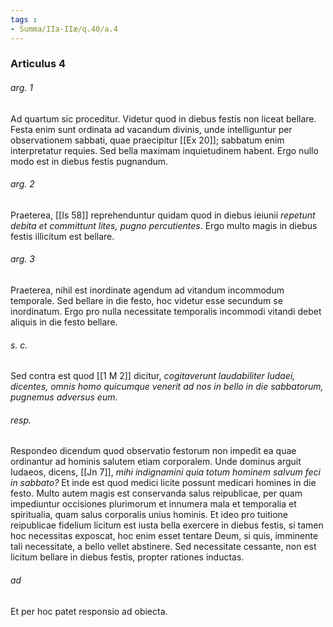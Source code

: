 ```yaml
---
tags : 
- Summa/IIa-IIæ/q.40/a.4
---
```


### Articulus 4

###### arg. 1
Ad quartum sic proceditur. Videtur quod in diebus festis non liceat bellare. Festa enim sunt ordinata ad vacandum divinis, unde intelliguntur per observationem sabbati, quae praecipitur [[Ex 20]]; sabbatum enim interpretatur requies. Sed bella maximam inquietudinem habent. Ergo nullo modo est in diebus festis pugnandum.

###### arg. 2
Praeterea, [[Is 58]] reprehenduntur quidam quod in diebus ieiunii *repetunt debita et committunt lites, pugno percutientes*. Ergo multo magis in diebus festis illicitum est bellare.

###### arg. 3
Praeterea, nihil est inordinate agendum ad vitandum incommodum temporale. Sed bellare in die festo, hoc videtur esse secundum se inordinatum. Ergo pro nulla necessitate temporalis incommodi vitandi debet aliquis in die festo bellare.

###### s. c.
Sed contra est quod [[1 M 2]] dicitur, *cogitaverunt laudabiliter Iudaei, dicentes, omnis homo quicumque venerit ad nos in bello in die sabbatorum, pugnemus adversus eum*.

###### resp.
Respondeo dicendum quod observatio festorum non impedit ea quae ordinantur ad hominis salutem etiam corporalem. Unde dominus arguit Iudaeos, dicens, [[Jn 7]], *mihi indignamini quia totum hominem salvum feci in sabbato?* Et inde est quod medici licite possunt medicari homines in die festo. Multo autem magis est conservanda salus reipublicae, per quam impediuntur occisiones plurimorum et innumera mala et temporalia et spiritualia, quam salus corporalis unius hominis. Et ideo pro tuitione reipublicae fidelium licitum est iusta bella exercere in diebus festis, si tamen hoc necessitas exposcat, hoc enim esset tentare Deum, si quis, imminente tali necessitate, a bello vellet abstinere. Sed necessitate cessante, non est licitum bellare in diebus festis, propter rationes inductas.

###### ad 
Et per hoc patet responsio ad obiecta.

